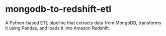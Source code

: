 # mongodb-to-redshift-etl
A Python-based ETL pipeline that extracts data from MongoDB, transforms it using Pandas, and loads it into Amazon Redshift.
